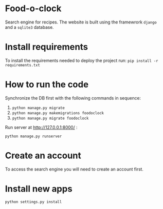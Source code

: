 # Food-o-clock
Search engine for recipes. The website is built using the framewrork 
`django` and a `sqlite3` database.

# Install requirements
To install the requirements needed to deploy the project run:
`pip install -r requirements.txt`

# How to run the code
Synchronize the DB first with the following commands in sequence:

1. `python manage.py migrate`
2. `python manage.py makemigrations foodoclock`
3. `python manage.py migrate foodoclock`

Run server at http://127.0.0.1:8000/ :

`python manage.py runserver`

<!-- # Admin access
The url is http://127.0.0.1:8000/admin/
username: `admin`
password: `master2019` -->

# Create an account
To access the search engine you will need to create an account first.

# Install new apps
`python settings.py install`